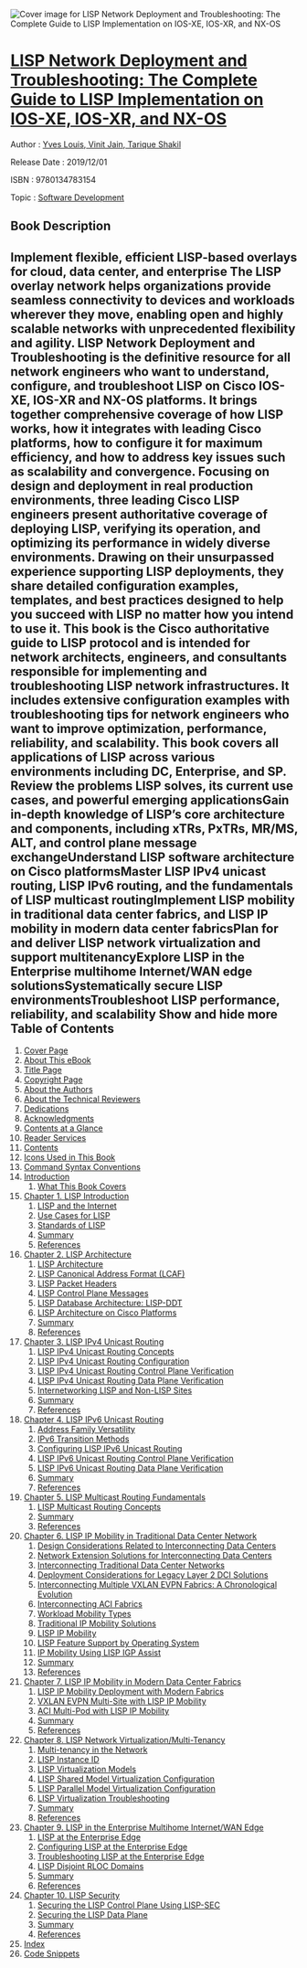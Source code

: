 ![Cover image for LISP Network Deployment and Troubleshooting: The Complete Guide to LISP Implementation on IOS-XE, IOS-XR, and NX-OS](https://imgdetail.ebookreading.net/cover/cover/20200215/EB9780134783154.jpg)

[LISP Network Deployment and Troubleshooting: The Complete Guide to LISP Implementation on IOS-XE, IOS-XR, and NX-OS](https://ebookreading.net/view/book/LISP+Network+Deployment+and+Troubleshooting%3A+The+Complete+Guide+to+LISP+Implementation+on+IOS-XE%2C+IOS-XR%2C+and+NX-OS-EB9780134783154_1.html "LISP Network Deployment and Troubleshooting: The Complete Guide to LISP Implementation on IOS-XE, IOS-XR, and NX-OS")
====================================================================================================================

Author : [Yves Louis](https://ebookreading.net/search/author/Yves+Louis),[ Vinit Jain](https://ebookreading.net/search/author/+Vinit+Jain),[ Tarique Shakil](https://ebookreading.net/search/author/+Tarique+Shakil)

Release Date : 2019/12/01

ISBN : 9780134783154

Topic : [Software Development](https://ebookreading.net/search/category/software-development)

Book Description
-----------------

 Implement flexible, efficient LISP-based overlays for cloud, data center, and enterprise
The LISP overlay network helps organizations provide seamless connectivity to devices and workloads wherever they move, enabling open and highly scalable networks with unprecedented flexibility and agility.
LISP Network Deployment and Troubleshooting is the definitive resource for all network engineers who want to understand, configure, and troubleshoot LISP on Cisco IOS-XE, IOS-XR and NX-OS platforms. It brings together comprehensive coverage of how LISP works, how it integrates with leading Cisco platforms, how to configure it for maximum efficiency, and how to address key issues such as scalability and convergence.
Focusing on design and deployment in real production environments, three leading Cisco LISP engineers present authoritative coverage of deploying LISP, verifying its operation, and optimizing its performance in widely diverse environments. Drawing on their unsurpassed experience supporting LISP deployments, they share detailed configuration examples, templates, and best practices designed to help you succeed with LISP no matter how you intend to use it.
This book is the Cisco authoritative guide to LISP protocol and is intended for network architects, engineers, and consultants responsible for implementing and troubleshooting LISP network infrastructures. It includes extensive configuration examples with troubleshooting tips for network engineers who want to improve optimization, performance, reliability, and scalability.
This book covers all applications of LISP across various environments including DC, Enterprise, and SP.
Review the problems LISP solves, its current use cases, and powerful emerging applicationsGain in-depth knowledge of LISP’s core architecture and components, including xTRs, PxTRs, MR/MS, ALT, and control plane message exchangeUnderstand LISP software architecture on Cisco platformsMaster LISP IPv4 unicast routing, LISP IPv6 routing, and the fundamentals of LISP multicast routingImplement LISP mobility in traditional data center fabrics, and LISP IP mobility in modern data center fabricsPlan for and deliver LISP network virtualization and support multitenancyExplore LISP in the Enterprise multihome Internet/WAN edge solutionsSystematically secure LISP environmentsTroubleshoot LISP performance, reliability, and scalability        Show and hide more                
Table of Contents
-----------------

1. [Cover Page](https://ebookreading.net/view/book/LISP+Network+Deployment+and+Troubleshooting%3A+The+Complete+Guide+to+LISP+Implementation+on+IOS-XE%2C+IOS-XR%2C+and+NX-OS-EB9780134783154_1.html)
1. [About This eBook](https://ebookreading.net/view/book/LISP+Network+Deployment+and+Troubleshooting%3A+The+Complete+Guide+to+LISP+Implementation+on+IOS-XE%2C+IOS-XR%2C+and+NX-OS-EB9780134783154_2.html)
1. [Title Page](https://ebookreading.net/view/book/LISP+Network+Deployment+and+Troubleshooting%3A+The+Complete+Guide+to+LISP+Implementation+on+IOS-XE%2C+IOS-XR%2C+and+NX-OS-EB9780134783154_3.html)
1. [Copyright Page](https://ebookreading.net/view/book/LISP+Network+Deployment+and+Troubleshooting%3A+The+Complete+Guide+to+LISP+Implementation+on+IOS-XE%2C+IOS-XR%2C+and+NX-OS-EB9780134783154_4.html)
1. [About the Authors](https://ebookreading.net/view/book/LISP+Network+Deployment+and+Troubleshooting%3A+The+Complete+Guide+to+LISP+Implementation+on+IOS-XE%2C+IOS-XR%2C+and+NX-OS-EB9780134783154_5.html#pref01)
1. [About the Technical Reviewers](https://ebookreading.net/view/book/LISP+Network+Deployment+and+Troubleshooting%3A+The+Complete+Guide+to+LISP+Implementation+on+IOS-XE%2C+IOS-XR%2C+and+NX-OS-EB9780134783154_6.html#pref02)
1. [Dedications](https://ebookreading.net/view/book/LISP+Network+Deployment+and+Troubleshooting%3A+The+Complete+Guide+to+LISP+Implementation+on+IOS-XE%2C+IOS-XR%2C+and+NX-OS-EB9780134783154_7.html#ded01)
1. [Acknowledgments](https://ebookreading.net/view/book/LISP+Network+Deployment+and+Troubleshooting%3A+The+Complete+Guide+to+LISP+Implementation+on+IOS-XE%2C+IOS-XR%2C+and+NX-OS-EB9780134783154_8.html#pref03)
1. [Contents at a Glance](https://ebookreading.net/view/book/LISP+Network+Deployment+and+Troubleshooting%3A+The+Complete+Guide+to+LISP+Implementation+on+IOS-XE%2C+IOS-XR%2C+and+NX-OS-EB9780134783154_9.html#toc)
1. [Reader Services](https://ebookreading.net/view/book/LISP+Network+Deployment+and+Troubleshooting%3A+The+Complete+Guide+to+LISP+Implementation+on+IOS-XE%2C+IOS-XR%2C+and+NX-OS-EB9780134783154_10.html#pref04)
1. [Contents](https://ebookreading.net/view/book/LISP+Network+Deployment+and+Troubleshooting%3A+The+Complete+Guide+to+LISP+Implementation+on+IOS-XE%2C+IOS-XR%2C+and+NX-OS-EB9780134783154_11.html#toc01)
1. [Icons Used in This Book](https://ebookreading.net/view/book/LISP+Network+Deployment+and+Troubleshooting%3A+The+Complete+Guide+to+LISP+Implementation+on+IOS-XE%2C+IOS-XR%2C+and+NX-OS-EB9780134783154_12.html#pref05)
1. [Command Syntax Conventions](https://ebookreading.net/view/book/LISP+Network+Deployment+and+Troubleshooting%3A+The+Complete+Guide+to+LISP+Implementation+on+IOS-XE%2C+IOS-XR%2C+and+NX-OS-EB9780134783154_13.html#pref06)
1. [Introduction](https://ebookreading.net/view/book/LISP+Network+Deployment+and+Troubleshooting%3A+The+Complete+Guide+to+LISP+Implementation+on+IOS-XE%2C+IOS-XR%2C+and+NX-OS-EB9780134783154_14.html#pref07)
    1. [What This Book Covers](https://ebookreading.net/view/book/LISP+Network+Deployment+and+Troubleshooting%3A+The+Complete+Guide+to+LISP+Implementation+on+IOS-XE%2C+IOS-XR%2C+and+NX-OS-EB9780134783154_14.html#pref07lev1sec1)
1. [Chapter 1. LISP Introduction](https://ebookreading.net/view/book/LISP+Network+Deployment+and+Troubleshooting%3A+The+Complete+Guide+to+LISP+Implementation+on+IOS-XE%2C+IOS-XR%2C+and+NX-OS-EB9780134783154_15.html#ch01)
    1. [LISP and the Internet](https://ebookreading.net/view/book/LISP+Network+Deployment+and+Troubleshooting%3A+The+Complete+Guide+to+LISP+Implementation+on+IOS-XE%2C+IOS-XR%2C+and+NX-OS-EB9780134783154_15.html#ch01lev1sec1)
    1. [Use Cases for LISP](https://ebookreading.net/view/book/LISP+Network+Deployment+and+Troubleshooting%3A+The+Complete+Guide+to+LISP+Implementation+on+IOS-XE%2C+IOS-XR%2C+and+NX-OS-EB9780134783154_15.html#ch01lev1sec2)
    1. [Standards of LISP](https://ebookreading.net/view/book/LISP+Network+Deployment+and+Troubleshooting%3A+The+Complete+Guide+to+LISP+Implementation+on+IOS-XE%2C+IOS-XR%2C+and+NX-OS-EB9780134783154_15.html#ch01lev1sec3)
    1. [Summary](https://ebookreading.net/view/book/LISP+Network+Deployment+and+Troubleshooting%3A+The+Complete+Guide+to+LISP+Implementation+on+IOS-XE%2C+IOS-XR%2C+and+NX-OS-EB9780134783154_15.html#ch01lev1sec4)
    1. [References](https://ebookreading.net/view/book/LISP+Network+Deployment+and+Troubleshooting%3A+The+Complete+Guide+to+LISP+Implementation+on+IOS-XE%2C+IOS-XR%2C+and+NX-OS-EB9780134783154_15.html#ch01lev1sec5)
1. [Chapter 2. LISP Architecture](https://ebookreading.net/view/book/LISP+Network+Deployment+and+Troubleshooting%3A+The+Complete+Guide+to+LISP+Implementation+on+IOS-XE%2C+IOS-XR%2C+and+NX-OS-EB9780134783154_16.html#ch02)
    1. [LISP Architecture](https://ebookreading.net/view/book/LISP+Network+Deployment+and+Troubleshooting%3A+The+Complete+Guide+to+LISP+Implementation+on+IOS-XE%2C+IOS-XR%2C+and+NX-OS-EB9780134783154_16.html#ch02lev1sec1)
    1. [LISP Canonical Address Format (LCAF)](https://ebookreading.net/view/book/LISP+Network+Deployment+and+Troubleshooting%3A+The+Complete+Guide+to+LISP+Implementation+on+IOS-XE%2C+IOS-XR%2C+and+NX-OS-EB9780134783154_16.html#ch02lev1sec2)
    1. [LISP Packet Headers](https://ebookreading.net/view/book/LISP+Network+Deployment+and+Troubleshooting%3A+The+Complete+Guide+to+LISP+Implementation+on+IOS-XE%2C+IOS-XR%2C+and+NX-OS-EB9780134783154_16.html#ch02lev1sec3)
    1. [LISP Control Plane Messages](https://ebookreading.net/view/book/LISP+Network+Deployment+and+Troubleshooting%3A+The+Complete+Guide+to+LISP+Implementation+on+IOS-XE%2C+IOS-XR%2C+and+NX-OS-EB9780134783154_16.html#ch02lev1sec4)
    1. [LISP Database Architecture: LISP-DDT](https://ebookreading.net/view/book/LISP+Network+Deployment+and+Troubleshooting%3A+The+Complete+Guide+to+LISP+Implementation+on+IOS-XE%2C+IOS-XR%2C+and+NX-OS-EB9780134783154_16.html#ch02lev1sec5)
    1. [LISP Architecture on Cisco Platforms](https://ebookreading.net/view/book/LISP+Network+Deployment+and+Troubleshooting%3A+The+Complete+Guide+to+LISP+Implementation+on+IOS-XE%2C+IOS-XR%2C+and+NX-OS-EB9780134783154_16.html#ch02lev1sec6)
    1. [Summary](https://ebookreading.net/view/book/LISP+Network+Deployment+and+Troubleshooting%3A+The+Complete+Guide+to+LISP+Implementation+on+IOS-XE%2C+IOS-XR%2C+and+NX-OS-EB9780134783154_16.html#ch02lev1sec7)
    1. [References](https://ebookreading.net/view/book/LISP+Network+Deployment+and+Troubleshooting%3A+The+Complete+Guide+to+LISP+Implementation+on+IOS-XE%2C+IOS-XR%2C+and+NX-OS-EB9780134783154_16.html#ch02lev1sec8)
1. [Chapter 3. LISP IPv4 Unicast Routing](https://ebookreading.net/view/book/LISP+Network+Deployment+and+Troubleshooting%3A+The+Complete+Guide+to+LISP+Implementation+on+IOS-XE%2C+IOS-XR%2C+and+NX-OS-EB9780134783154_17.html#ch03)
    1. [LISP IPv4 Unicast Routing Concepts](https://ebookreading.net/view/book/LISP+Network+Deployment+and+Troubleshooting%3A+The+Complete+Guide+to+LISP+Implementation+on+IOS-XE%2C+IOS-XR%2C+and+NX-OS-EB9780134783154_17.html#ch03lev1sec1)
    1. [LISP IPv4 Unicast Routing Configuration](https://ebookreading.net/view/book/LISP+Network+Deployment+and+Troubleshooting%3A+The+Complete+Guide+to+LISP+Implementation+on+IOS-XE%2C+IOS-XR%2C+and+NX-OS-EB9780134783154_17.html#ch03lev1sec2)
    1. [LISP IPv4 Unicast Routing Control Plane Verification](https://ebookreading.net/view/book/LISP+Network+Deployment+and+Troubleshooting%3A+The+Complete+Guide+to+LISP+Implementation+on+IOS-XE%2C+IOS-XR%2C+and+NX-OS-EB9780134783154_17.html#ch03lev1sec3)
    1. [LISP IPv4 Unicast Routing Data Plane Verification](https://ebookreading.net/view/book/LISP+Network+Deployment+and+Troubleshooting%3A+The+Complete+Guide+to+LISP+Implementation+on+IOS-XE%2C+IOS-XR%2C+and+NX-OS-EB9780134783154_17.html#ch03lev1sec4)
    1. [Internetworking LISP and Non-LISP Sites](https://ebookreading.net/view/book/LISP+Network+Deployment+and+Troubleshooting%3A+The+Complete+Guide+to+LISP+Implementation+on+IOS-XE%2C+IOS-XR%2C+and+NX-OS-EB9780134783154_17.html#ch03lev1sec5)
    1. [Summary](https://ebookreading.net/view/book/LISP+Network+Deployment+and+Troubleshooting%3A+The+Complete+Guide+to+LISP+Implementation+on+IOS-XE%2C+IOS-XR%2C+and+NX-OS-EB9780134783154_17.html#ch03lev1sec6)
    1. [References](https://ebookreading.net/view/book/LISP+Network+Deployment+and+Troubleshooting%3A+The+Complete+Guide+to+LISP+Implementation+on+IOS-XE%2C+IOS-XR%2C+and+NX-OS-EB9780134783154_17.html#ch03lev1sec7)
1. [Chapter 4. LISP IPv6 Unicast Routing](https://ebookreading.net/view/book/LISP+Network+Deployment+and+Troubleshooting%3A+The+Complete+Guide+to+LISP+Implementation+on+IOS-XE%2C+IOS-XR%2C+and+NX-OS-EB9780134783154_18.html#ch04)
    1. [Address Family Versatility](https://ebookreading.net/view/book/LISP+Network+Deployment+and+Troubleshooting%3A+The+Complete+Guide+to+LISP+Implementation+on+IOS-XE%2C+IOS-XR%2C+and+NX-OS-EB9780134783154_18.html#ch04lev1sec1)
    1. [IPv6 Transition Methods](https://ebookreading.net/view/book/LISP+Network+Deployment+and+Troubleshooting%3A+The+Complete+Guide+to+LISP+Implementation+on+IOS-XE%2C+IOS-XR%2C+and+NX-OS-EB9780134783154_18.html#ch04lev1sec2)
    1. [Configuring LISP IPv6 Unicast Routing](https://ebookreading.net/view/book/LISP+Network+Deployment+and+Troubleshooting%3A+The+Complete+Guide+to+LISP+Implementation+on+IOS-XE%2C+IOS-XR%2C+and+NX-OS-EB9780134783154_18.html#ch04lev1sec3)
    1. [LISP IPv6 Unicast Routing Control Plane Verification](https://ebookreading.net/view/book/LISP+Network+Deployment+and+Troubleshooting%3A+The+Complete+Guide+to+LISP+Implementation+on+IOS-XE%2C+IOS-XR%2C+and+NX-OS-EB9780134783154_18.html#ch04lev1sec4)
    1. [LISP IPv6 Unicast Routing Data Plane Verification](https://ebookreading.net/view/book/LISP+Network+Deployment+and+Troubleshooting%3A+The+Complete+Guide+to+LISP+Implementation+on+IOS-XE%2C+IOS-XR%2C+and+NX-OS-EB9780134783154_18.html#ch04lev1sec5)
    1. [Summary](https://ebookreading.net/view/book/LISP+Network+Deployment+and+Troubleshooting%3A+The+Complete+Guide+to+LISP+Implementation+on+IOS-XE%2C+IOS-XR%2C+and+NX-OS-EB9780134783154_18.html#ch04lev1sec6)
    1. [References](https://ebookreading.net/view/book/LISP+Network+Deployment+and+Troubleshooting%3A+The+Complete+Guide+to+LISP+Implementation+on+IOS-XE%2C+IOS-XR%2C+and+NX-OS-EB9780134783154_18.html#ch04lev1sec7)
1. [Chapter 5. LISP Multicast Routing Fundamentals](https://ebookreading.net/view/book/LISP+Network+Deployment+and+Troubleshooting%3A+The+Complete+Guide+to+LISP+Implementation+on+IOS-XE%2C+IOS-XR%2C+and+NX-OS-EB9780134783154_19.html#ch05)
    1. [LISP Multicast Routing Concepts](https://ebookreading.net/view/book/LISP+Network+Deployment+and+Troubleshooting%3A+The+Complete+Guide+to+LISP+Implementation+on+IOS-XE%2C+IOS-XR%2C+and+NX-OS-EB9780134783154_19.html#ch05lev1sec1)
    1. [Summary](https://ebookreading.net/view/book/LISP+Network+Deployment+and+Troubleshooting%3A+The+Complete+Guide+to+LISP+Implementation+on+IOS-XE%2C+IOS-XR%2C+and+NX-OS-EB9780134783154_19.html#ch05lev1sec2)
    1. [References](https://ebookreading.net/view/book/LISP+Network+Deployment+and+Troubleshooting%3A+The+Complete+Guide+to+LISP+Implementation+on+IOS-XE%2C+IOS-XR%2C+and+NX-OS-EB9780134783154_19.html#ch05lev1sec3)
1. [Chapter 6. LISP IP Mobility in Traditional Data Center Network](https://ebookreading.net/view/book/LISP+Network+Deployment+and+Troubleshooting%3A+The+Complete+Guide+to+LISP+Implementation+on+IOS-XE%2C+IOS-XR%2C+and+NX-OS-EB9780134783154_20.html#ch06)
    1. [Design Considerations Related to Interconnecting Data Centers](https://ebookreading.net/view/book/LISP+Network+Deployment+and+Troubleshooting%3A+The+Complete+Guide+to+LISP+Implementation+on+IOS-XE%2C+IOS-XR%2C+and+NX-OS-EB9780134783154_20.html#ch06lev1sec1)
    1. [Network Extension Solutions for Interconnecting Data Centers](https://ebookreading.net/view/book/LISP+Network+Deployment+and+Troubleshooting%3A+The+Complete+Guide+to+LISP+Implementation+on+IOS-XE%2C+IOS-XR%2C+and+NX-OS-EB9780134783154_20.html#ch06lev1sec2)
    1. [Interconnecting Traditional Data Center Networks](https://ebookreading.net/view/book/LISP+Network+Deployment+and+Troubleshooting%3A+The+Complete+Guide+to+LISP+Implementation+on+IOS-XE%2C+IOS-XR%2C+and+NX-OS-EB9780134783154_20.html#ch06lev1sec3)
    1. [Deployment Considerations for Legacy Layer 2 DCI Solutions](https://ebookreading.net/view/book/LISP+Network+Deployment+and+Troubleshooting%3A+The+Complete+Guide+to+LISP+Implementation+on+IOS-XE%2C+IOS-XR%2C+and+NX-OS-EB9780134783154_20.html#ch06lev1sec4)
    1. [Interconnecting Multiple VXLAN EVPN Fabrics: A Chronological Evolution](https://ebookreading.net/view/book/LISP+Network+Deployment+and+Troubleshooting%3A+The+Complete+Guide+to+LISP+Implementation+on+IOS-XE%2C+IOS-XR%2C+and+NX-OS-EB9780134783154_20.html#ch06lev1sec5)
    1. [Interconnecting ACI Fabrics](https://ebookreading.net/view/book/LISP+Network+Deployment+and+Troubleshooting%3A+The+Complete+Guide+to+LISP+Implementation+on+IOS-XE%2C+IOS-XR%2C+and+NX-OS-EB9780134783154_20.html#ch06lev1sec6)
    1. [Workload Mobility Types](https://ebookreading.net/view/book/LISP+Network+Deployment+and+Troubleshooting%3A+The+Complete+Guide+to+LISP+Implementation+on+IOS-XE%2C+IOS-XR%2C+and+NX-OS-EB9780134783154_20.html#ch06lev1sec7)
    1. [Traditional IP Mobility Solutions](https://ebookreading.net/view/book/LISP+Network+Deployment+and+Troubleshooting%3A+The+Complete+Guide+to+LISP+Implementation+on+IOS-XE%2C+IOS-XR%2C+and+NX-OS-EB9780134783154_20.html#ch06lev1sec8)
    1. [LISP IP Mobility](https://ebookreading.net/view/book/LISP+Network+Deployment+and+Troubleshooting%3A+The+Complete+Guide+to+LISP+Implementation+on+IOS-XE%2C+IOS-XR%2C+and+NX-OS-EB9780134783154_20.html#ch06lev1sec9)
    1. [LISP Feature Support by Operating System](https://ebookreading.net/view/book/LISP+Network+Deployment+and+Troubleshooting%3A+The+Complete+Guide+to+LISP+Implementation+on+IOS-XE%2C+IOS-XR%2C+and+NX-OS-EB9780134783154_20.html#ch06lev1sec10)
    1. [IP Mobility Using LISP IGP Assist](https://ebookreading.net/view/book/LISP+Network+Deployment+and+Troubleshooting%3A+The+Complete+Guide+to+LISP+Implementation+on+IOS-XE%2C+IOS-XR%2C+and+NX-OS-EB9780134783154_20.html#ch06lev1sec11)
    1. [Summary](https://ebookreading.net/view/book/LISP+Network+Deployment+and+Troubleshooting%3A+The+Complete+Guide+to+LISP+Implementation+on+IOS-XE%2C+IOS-XR%2C+and+NX-OS-EB9780134783154_20.html#ch06lev1sec12)
    1. [References](https://ebookreading.net/view/book/LISP+Network+Deployment+and+Troubleshooting%3A+The+Complete+Guide+to+LISP+Implementation+on+IOS-XE%2C+IOS-XR%2C+and+NX-OS-EB9780134783154_20.html#ch06lev1sec13)
1. [Chapter 7. LISP IP Mobility in Modern Data Center Fabrics](https://ebookreading.net/view/book/LISP+Network+Deployment+and+Troubleshooting%3A+The+Complete+Guide+to+LISP+Implementation+on+IOS-XE%2C+IOS-XR%2C+and+NX-OS-EB9780134783154_21.html#ch07)
    1. [LISP IP Mobility Deployment with Modern Fabrics](https://ebookreading.net/view/book/LISP+Network+Deployment+and+Troubleshooting%3A+The+Complete+Guide+to+LISP+Implementation+on+IOS-XE%2C+IOS-XR%2C+and+NX-OS-EB9780134783154_21.html#ch07lev1sec1)
    1. [VXLAN EVPN Multi-Site with LISP IP Mobility](https://ebookreading.net/view/book/LISP+Network+Deployment+and+Troubleshooting%3A+The+Complete+Guide+to+LISP+Implementation+on+IOS-XE%2C+IOS-XR%2C+and+NX-OS-EB9780134783154_21.html#ch07lev1sec2)
    1. [ACI Multi-Pod with LISP IP Mobility](https://ebookreading.net/view/book/LISP+Network+Deployment+and+Troubleshooting%3A+The+Complete+Guide+to+LISP+Implementation+on+IOS-XE%2C+IOS-XR%2C+and+NX-OS-EB9780134783154_21.html#ch07lev1sec3)
    1. [Summary](https://ebookreading.net/view/book/LISP+Network+Deployment+and+Troubleshooting%3A+The+Complete+Guide+to+LISP+Implementation+on+IOS-XE%2C+IOS-XR%2C+and+NX-OS-EB9780134783154_21.html#ch07lev1sec4)
    1. [References](https://ebookreading.net/view/book/LISP+Network+Deployment+and+Troubleshooting%3A+The+Complete+Guide+to+LISP+Implementation+on+IOS-XE%2C+IOS-XR%2C+and+NX-OS-EB9780134783154_21.html#ch07lev1sec5)
1. [Chapter 8. LISP Network Virtualization/Multi-Tenancy](https://ebookreading.net/view/book/LISP+Network+Deployment+and+Troubleshooting%3A+The+Complete+Guide+to+LISP+Implementation+on+IOS-XE%2C+IOS-XR%2C+and+NX-OS-EB9780134783154_22.html#ch08)
    1. [Multi-tenancy in the Network](https://ebookreading.net/view/book/LISP+Network+Deployment+and+Troubleshooting%3A+The+Complete+Guide+to+LISP+Implementation+on+IOS-XE%2C+IOS-XR%2C+and+NX-OS-EB9780134783154_22.html#ch08lev1sec1)
    1. [LISP Instance ID](https://ebookreading.net/view/book/LISP+Network+Deployment+and+Troubleshooting%3A+The+Complete+Guide+to+LISP+Implementation+on+IOS-XE%2C+IOS-XR%2C+and+NX-OS-EB9780134783154_22.html#ch08lev1sec2)
    1. [LISP Virtualization Models](https://ebookreading.net/view/book/LISP+Network+Deployment+and+Troubleshooting%3A+The+Complete+Guide+to+LISP+Implementation+on+IOS-XE%2C+IOS-XR%2C+and+NX-OS-EB9780134783154_22.html#ch08lev1sec3)
    1. [LISP Shared Model Virtualization Configuration](https://ebookreading.net/view/book/LISP+Network+Deployment+and+Troubleshooting%3A+The+Complete+Guide+to+LISP+Implementation+on+IOS-XE%2C+IOS-XR%2C+and+NX-OS-EB9780134783154_22.html#ch08lev1sec4)
    1. [LISP Parallel Model Virtualization Configuration](https://ebookreading.net/view/book/LISP+Network+Deployment+and+Troubleshooting%3A+The+Complete+Guide+to+LISP+Implementation+on+IOS-XE%2C+IOS-XR%2C+and+NX-OS-EB9780134783154_22.html#ch08lev1sec5)
    1. [LISP Virtualization Troubleshooting](https://ebookreading.net/view/book/LISP+Network+Deployment+and+Troubleshooting%3A+The+Complete+Guide+to+LISP+Implementation+on+IOS-XE%2C+IOS-XR%2C+and+NX-OS-EB9780134783154_22.html#ch08lev1sec6)
    1. [Summary](https://ebookreading.net/view/book/LISP+Network+Deployment+and+Troubleshooting%3A+The+Complete+Guide+to+LISP+Implementation+on+IOS-XE%2C+IOS-XR%2C+and+NX-OS-EB9780134783154_22.html#ch08lev1sec7)
    1. [References](https://ebookreading.net/view/book/LISP+Network+Deployment+and+Troubleshooting%3A+The+Complete+Guide+to+LISP+Implementation+on+IOS-XE%2C+IOS-XR%2C+and+NX-OS-EB9780134783154_22.html#ch08lev1sec8)
1. [Chapter 9. LISP in the Enterprise Multihome Internet/WAN Edge](https://ebookreading.net/view/book/LISP+Network+Deployment+and+Troubleshooting%3A+The+Complete+Guide+to+LISP+Implementation+on+IOS-XE%2C+IOS-XR%2C+and+NX-OS-EB9780134783154_23.html#ch09)
    1. [LISP at the Enterprise Edge](https://ebookreading.net/view/book/LISP+Network+Deployment+and+Troubleshooting%3A+The+Complete+Guide+to+LISP+Implementation+on+IOS-XE%2C+IOS-XR%2C+and+NX-OS-EB9780134783154_23.html#ch09lev1sec1)
    1. [Configuring LISP at the Enterprise Edge](https://ebookreading.net/view/book/LISP+Network+Deployment+and+Troubleshooting%3A+The+Complete+Guide+to+LISP+Implementation+on+IOS-XE%2C+IOS-XR%2C+and+NX-OS-EB9780134783154_23.html#ch09lev1sec2)
    1. [Troubleshooting LISP at the Enterprise Edge](https://ebookreading.net/view/book/LISP+Network+Deployment+and+Troubleshooting%3A+The+Complete+Guide+to+LISP+Implementation+on+IOS-XE%2C+IOS-XR%2C+and+NX-OS-EB9780134783154_23.html#ch09lev1sec3)
    1. [LISP Disjoint RLOC Domains](https://ebookreading.net/view/book/LISP+Network+Deployment+and+Troubleshooting%3A+The+Complete+Guide+to+LISP+Implementation+on+IOS-XE%2C+IOS-XR%2C+and+NX-OS-EB9780134783154_23.html#ch09lev1sec4)
    1. [Summary](https://ebookreading.net/view/book/LISP+Network+Deployment+and+Troubleshooting%3A+The+Complete+Guide+to+LISP+Implementation+on+IOS-XE%2C+IOS-XR%2C+and+NX-OS-EB9780134783154_23.html#ch09lev1sec5)
    1. [References](https://ebookreading.net/view/book/LISP+Network+Deployment+and+Troubleshooting%3A+The+Complete+Guide+to+LISP+Implementation+on+IOS-XE%2C+IOS-XR%2C+and+NX-OS-EB9780134783154_23.html#ch09lev1sec6)
1. [Chapter 10. LISP Security](https://ebookreading.net/view/book/LISP+Network+Deployment+and+Troubleshooting%3A+The+Complete+Guide+to+LISP+Implementation+on+IOS-XE%2C+IOS-XR%2C+and+NX-OS-EB9780134783154_24.html#ch10)
    1. [Securing the LISP Control Plane Using LISP-SEC](https://ebookreading.net/view/book/LISP+Network+Deployment+and+Troubleshooting%3A+The+Complete+Guide+to+LISP+Implementation+on+IOS-XE%2C+IOS-XR%2C+and+NX-OS-EB9780134783154_24.html#ch10lev1sec1)
    1. [Securing the LISP Data Plane](https://ebookreading.net/view/book/LISP+Network+Deployment+and+Troubleshooting%3A+The+Complete+Guide+to+LISP+Implementation+on+IOS-XE%2C+IOS-XR%2C+and+NX-OS-EB9780134783154_24.html#ch10lev1sec2)
    1. [Summary](https://ebookreading.net/view/book/LISP+Network+Deployment+and+Troubleshooting%3A+The+Complete+Guide+to+LISP+Implementation+on+IOS-XE%2C+IOS-XR%2C+and+NX-OS-EB9780134783154_24.html#ch10lev1sec3)
    1. [References](https://ebookreading.net/view/book/LISP+Network+Deployment+and+Troubleshooting%3A+The+Complete+Guide+to+LISP+Implementation+on+IOS-XE%2C+IOS-XR%2C+and+NX-OS-EB9780134783154_24.html#ch10lev1sec4)
1. [Index](https://ebookreading.net/view/book/LISP+Network+Deployment+and+Troubleshooting%3A+The+Complete+Guide+to+LISP+Implementation+on+IOS-XE%2C+IOS-XR%2C+and+NX-OS-EB9780134783154_25.html#index)
1. [Code Snippets](https://ebookreading.net/view/book/LISP+Network+Deployment+and+Troubleshooting%3A+The+Complete+Guide+to+LISP+Implementation+on+IOS-XE%2C+IOS-XR%2C+and+NX-OS-EB9780134783154_28.html)
